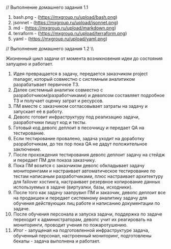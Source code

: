 // Выполнение домашнего задания 1.1



1. bash.png - (https://mxgroup.ru/upload/bash.png)
2. jsonnet - (https://mxgroup.ru/upload/jsonnet.png)
3. md - (https://mxgroup.ru/upload/markdown.png)
4. terraform - (https://mxgroup.ru/upload/terraform.png)
5. yaml - (https://mxgroup.ru/upload/yaml.png)

// Выполнение домашнего задания 1.2 \\\

Жизненный цикл задачи от момента возникновения идеи до состояния запущено и работает.
1. Идея превращается в задачу, передается заказчиком project manager, который совместно с системным аналитиком разрабатывает первичное ТЗ.
2. Далее системный аналитик совместно с разработчиком(разработчиками) и девопсом составляет подробное ТЗ и получает оценку затрат и ресурсов.
3. ПМ вместе с заказчиком согласовывает затраты на задачу и запускает её в работу.
4. Девопс готовит инфраструктуру под реализацию задачи, разработчики пишут код и тесты.
5. Готовый код девопс деплоит в песочницу и передает QA на тестирование.
6. Если тестирование провалено, задача уходит на доработку разработчикам, до тех пор пока QA не дадут положительное заключение.
7. После прохождения тестирования девопс деплоит задачу на стейдж и передает ПМ для показа заказчику.
8. Пока ПМ возится с заказчиком девопс обкладывает задачу мониторингами и настраивает автоматическое тестирование по тестам написаным разработчиками, плюс настраивает архитектуру для failover хостинга, настраивает резервное копирование данных используемых в задаче (виртуалки, базы, исходники).
9. После того как задачу заапрувил ПМ и заказчик, девопс деплоит все на продакшен и передает системному аналитику задачу для обучения действующих лиц работе и написанию документации по задаче.
10. После обучения персонала и запуска задачи, поддержка по задаче переходит к администраторам, девопс учит их реагировать на мониторинги, проводит учения по пожаротушению.
11. Итог - запущеная на подготовленной инфраструктуре задача, обученный персонал, настроенный мониторинг, подготовлены бекапы - задача выполнена и работает.
